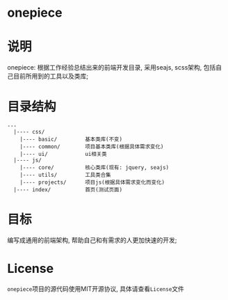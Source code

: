 onepiece
==========

说明
==========

onepiece: 根据工作经验总结出来的前端开发目录, 采用seajs, scss架构, 包括自己目前所用到的工具以及类库;

目录结构
==========

```
---
  |---- css/
  	|---- basic/         基本类库(不变)
  	|---- common/		 项目基本类库(根据具体需求变化)
  	|---- ui/			 ui相关类
  |---- js/
  	|---- core/          核心类库(现有: jquery, seajs)
  	|---- utils/         工具类合集
  	|---- projects/      项目js(根据具体需求变化而变化)
  |---- index/           首页(测试页面)
```

目标
==========
编写成通用的前端架构, 帮助自己和有需求的人更加快速的开发;

License
============
```onepiece```项目的源代码使用MIT开源协议, 具体请查看```License```文件